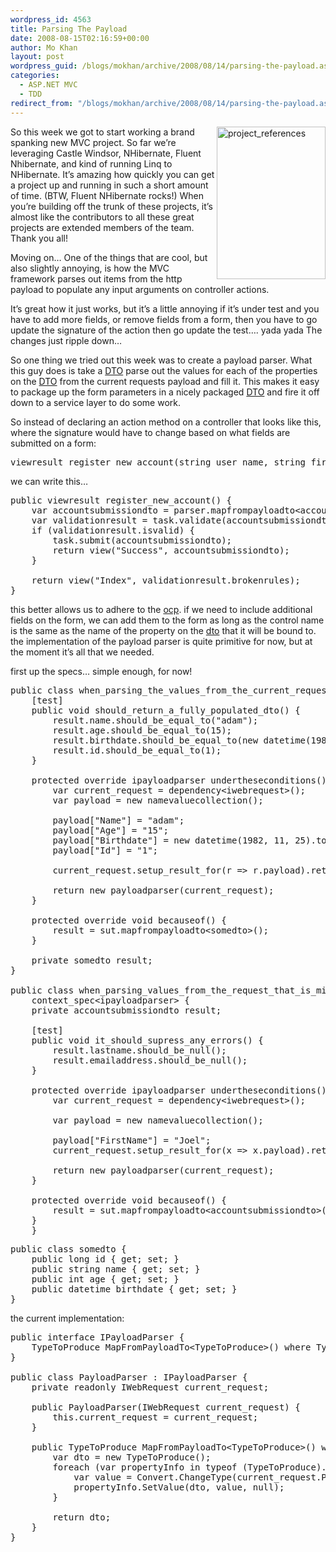```yaml
---
wordpress_id: 4563
title: Parsing The Payload
date: 2008-08-15T02:16:59+00:00
author: Mo Khan
layout: post
wordpress_guid: /blogs/mokhan/archive/2008/08/14/parsing-the-payload.aspx
categories:
  - ASP.NET MVC
  - TDD
redirect_from: "/blogs/mokhan/archive/2008/08/14/parsing-the-payload.aspx/"
---
```

[<img style="border-top-width: 0px;border-left-width: 0px;border-bottom-width: 0px;border-right-width: 0px" height="244" alt="project_references" src="https://lostechies.com/content/mokhan/uploads/2011/03ParsingThePayload_122CB/project_references_thumb.png" width="174" align="right" border="0" />](https://lostechies.com/content/mokhan/uploads/2011/03ParsingThePayload_122CB/project_references_2.png)So this week we got to start working a brand spanking new MVC project. So far we&#8217;re leveraging Castle Windsor, NHibernate, Fluent Nhibernate, and kind of running Linq to NHibernate. It&#8217;s amazing how quickly you can get a project up and running in such a short amount of time. (BTW, Fluent NHibernate rocks!) When you&#8217;re building off the trunk of these projects, it&#8217;s almost like the contributors to all these great projects are extended members of the team. Thank you all!

Moving on&#8230; One of the things that are cool, but also slightly annoying, is how the MVC framework parses out items from the http payload to populate any input arguments on controller actions. 

It&#8217;s great how it just works, but it&#8217;s a little annoying if it&#8217;s under test and you have to add more fields, or remove fields from a form, then you have to go update the signature of the action then go update the test&#8230;. yada yada The changes just ripple down&#8230;

So one thing we tried out this week was to create a payload parser. What this guy does is take a [DTO](http://martinfowler.com/eaaCatalog/dataTransferObject.html) parse out the values for each of the properties on the [DTO](http://martinfowler.com/eaaCatalog/dataTransferObject.html) from the current requests payload and fill it. This makes it easy to package up the form parameters in a nicely packaged [DTO](http://martinfowler.com/eaaCatalog/dataTransferObject.html) and fire it off down to a service layer to do some work.

So instead of declaring an action method on a controller that looks like this, where the signature would have to change based on what fields are submitted on a form:

<pre><span>viewresult</span> register_new_account(<span>string</span> user_name, <span>string</span> first_name,<span>string</span> last_name)</pre>

[](http://11011.net/software/vspaste)

we can write this&#8230;

<pre><span>public</span> <span>viewresult</span> register_new_account() {
    <span>var</span> accountsubmissiondto = parser.mapfrompayloadto&lt;<span>accountsubmissiondto</span>&gt;();
    <span>var</span> validationresult = task.validate(accountsubmissiondto);
    <span>if</span> (validationresult.isvalid) {
        task.submit(accountsubmissiondto);
        <span>return</span> view(<span>"Success"</span>, accountsubmissiondto);
    }

    <span>return</span> view(<span>"Index"</span>, validationresult.brokenrules);
}
</pre>

this better allows us to adhere to the [ocp](http://en.wikipedia.org/wiki/Open/closed_principle). if we need to include additional fields on the form, we can add them to the form as long as the control name is the same as the name of the property on the [dto](http://martinfowler.com/eaaCatalog/dataTransferObject.html) that it will be bound to. the implementation of the payload parser is quite primitive for now, but at the moment it&#8217;s all that we needed.

first up the specs&#8230; simple enough, for now!

<pre><span>public</span> <span>class</span> <span>when_parsing_the_values_from_the_current_request_to_populate_a_dto</span> : <span>context_spec</span>&lt;<span>ipayloadparser</span>&gt; {
    [<span>test</span>]
    <span>public</span> <span>void</span> should_return_a_fully_populated_dto() {
        result.name.should_be_equal_to(<span>"adam"</span>);
        result.age.should_be_equal_to(15);
        result.birthdate.should_be_equal_to(<span>new</span> <span>datetime</span>(1982, 11, 25));
        result.id.should_be_equal_to(1);
    }

    <span>protected</span> <span>override</span> <span>ipayloadparser</span> undertheseconditions() {
        <span>var</span> current_request = dependency&lt;<span>iwebrequest</span>&gt;();
        <span>var</span> payload = <span>new</span> <span>namevaluecollection</span>();

        payload[<span>"Name"</span>] = <span>"adam"</span>;
        payload[<span>"Age"</span>] = <span>"15"</span>;
        payload[<span>"Birthdate"</span>] = <span>new</span> <span>datetime</span>(1982, 11, 25).tostring();
        payload[<span>"Id"</span>] = <span>"1"</span>;

        current_request.setup_result_for(r =&gt; r.payload).return(payload);

        <span>return</span> <span>new</span> <span>payloadparser</span>(current_request);
    }

    <span>protected</span> <span>override</span> <span>void</span> becauseof() {
        result = sut.mapfrompayloadto&lt;<span>somedto</span>&gt;();
    }

    <span>private</span> <span>somedto</span> result;
}

<span>public</span> <span>class</span> <span>when_parsing_values_from_the_request_that_is_missing_values_for_a_properties_on_the_dto</span> :
    <span>context_spec</span>&lt;<span>ipayloadparser</span>&gt; {
    <span>private</span> <span>accountsubmissiondto</span> result;

    [<span>test</span>]
    <span>public</span> <span>void</span> it_should_supress_any_errors() {
        result.lastname.should_be_null();
        result.emailaddress.should_be_null();
    }

    <span>protected</span> <span>override</span> <span>ipayloadparser</span> undertheseconditions() {
        <span>var</span> current_request = dependency&lt;<span>iwebrequest</span>&gt;();

        <span>var</span> payload = <span>new</span> <span>namevaluecollection</span>();

        payload[<span>"FirstName"</span>] = <span>"Joel"</span>;
        current_request.setup_result_for(x =&gt; x.payload).return(payload);

        <span>return</span> <span>new</span> <span>payloadparser</span>(current_request);
    }

    <span>protected</span> <span>override</span> <span>void</span> becauseof() {
        result = sut.mapfrompayloadto&lt;<span>accountsubmissiondto</span>&gt;();
    }
    }
</pre>

<pre><span>public</span> <span>class</span> <span>somedto</span> {
    <span>public</span> <span>long</span> id { <span>get</span>; <span>set</span>; }
    <span>public</span> <span>string</span> name { <span>get</span>; <span>set</span>; }
    <span>public</span> <span>int</span> age { <span>get</span>; <span>set</span>; }
    <span>public</span> <span>datetime</span> birthdate { <span>get</span>; <span>set</span>; }
}
</pre>

[](http://11011.net/software/vspaste)

the current implementation:</p> 

<pre><span>public</span> <span>interface</span> <span>IPayloadParser</span> {
    TypeToProduce MapFromPayloadTo&lt;TypeToProduce&gt;() <span>where</span> TypeToProduce : <span>new</span>();
}

<span>public</span> <span>class</span> <span>PayloadParser</span> : <span>IPayloadParser</span> {
    <span>private</span> <span>readonly</span> <span>IWebRequest</span> current_request;

    <span>public</span> PayloadParser(<span>IWebRequest</span> current_request) {
        <span>this</span>.current_request = current_request;
    }

    <span>public</span> TypeToProduce MapFromPayloadTo&lt;TypeToProduce&gt;() <span>where</span> TypeToProduce : <span>new</span>() {
        <span>var</span> dto = <span>new</span> TypeToProduce();
        <span>foreach</span> (<span>var</span> propertyInfo <span>in</span> <span>typeof</span> (TypeToProduce).GetProperties()) {
            <span>var</span> value = <span>Convert</span>.ChangeType(current_request.Payload[propertyInfo.Name], propertyInfo.PropertyType);
            propertyInfo.SetValue(dto, value, <span>null</span>);
        }

        <span>return</span> dto;
    }
}
</pre>

[](http://11011.net/software/vspaste)
